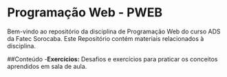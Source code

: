# Programação Web - PWEB

Bem-vindo ao repositório da disciplina de Programação Web do curso ADS da Fatec Sorocaba. Este Repositório contém materiais relacionados à disciplina.

##Conteúdo
-**Exercícios:** Desafios e exercícios para praticar os conceitos aprendidos em sala de aula.
